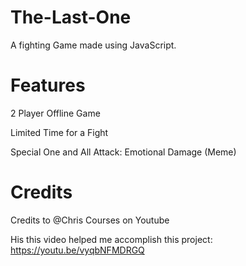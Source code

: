 # The-Last-One
A fighting Game made using JavaScript.

# Features
2 Player Offline Game

Limited Time for a Fight

Special One and All Attack: Emotional Damage  (Meme)


# Credits
Credits to @Chris Courses on Youtube

His this video helped me accomplish this project: https://youtu.be/vyqbNFMDRGQ
